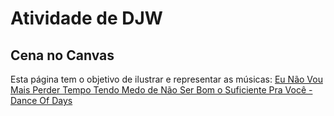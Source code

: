 # Atividade de DJW 
## Cena no Canvas

Esta página tem o objetivo de ilustrar e representar as músicas: 
 [Eu Não Vou Mais Perder Tempo Tendo Medo de Não Ser Bom o Suficiente Pra Você - Dance Of Days](https://www.youtube.com/watch?v=wD1xSPx3U-c)


